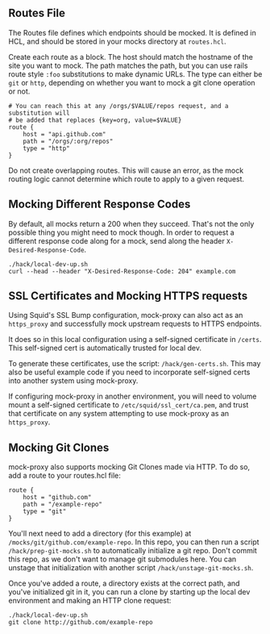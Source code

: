## Routes File

The Routes file defines which endpoints should be mocked. It is defined in HCL,
and should be stored in your mocks directory at `routes.hcl`.

Create each route as a block. The host should match the hostname of the site
you want to mock. The path matches the path, but you can use rails route style
`:foo` substitutions to make dynamic URLs. The type can either be `git` or
`http`, depending on whether you want to mock a git clone operation or not.

```hcl
# You can reach this at any /orgs/$VALUE/repos request, and a substitution will
# be added that replaces {key=org, value=$VALUE}
route {
    host = "api.github.com"
    path = "/orgs/:org/repos"
    type = "http"
}
```

Do not create overlapping routes. This will cause an error, as the mock routing
logic cannot determine which route to apply to a given request.

## Mocking Different Response Codes

By default, all mocks return a 200 when they succeed. That's not the only
possible thing you might need to mock though. In order to request a different
response code along for a mock, send along the header
`X-Desired-Response-Code`.

```
./hack/local-dev-up.sh
curl --head --header "X-Desired-Response-Code: 204" example.com
```

## SSL Certificates and Mocking HTTPS requests

Using Squid's SSL Bump configuration, mock-proxy can also act as an
`https_proxy` and successfully mock upstream requests to HTTPS endpoints.

It does so in this local configuration using a self-signed certificate in
`/certs`. This self-signed cert is automatically trusted for local dev.

To generate these certificates, use the script: `/hack/gen-certs.sh`. This may
also be useful example code if you need to incorporate self-signed certs into
another system using mock-proxy.

If configuring mock-proxy in another environment, you will need to volume mount
a self-signed certificate to `/etc/squid/ssl_cert/ca.pem`, and trust that
certificate on any system attempting to use mock-proxy as an `https_proxy`.

## Mocking Git Clones

mock-proxy also supports mocking Git Clones made via HTTP. To do so, add a
route to your routes.hcl file:

```hcl
route {
    host = "github.com"
    path = "/example-repo"
    type = "git"
}
```

You'll next need to add a directory (for this example) at
`/mocks/git/github.com/example-repo`. In this repo, you can then run a script
`/hack/prep-git-mocks.sh` to automatically initialize a git repo. Don't commit
this repo, as we don't want to manage git submodules here. You can unstage that
initialization with another script `/hack/unstage-git-mocks.sh`.

Once you've added a route, a directory exists at the correct path, and you've
initialized git in it, you can run a clone by starting up the local dev
environment and making an HTTP clone request:

```
./hack/local-dev-up.sh
git clone http://github.com/example-repo
```
